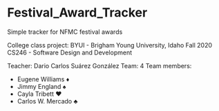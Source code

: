 # Festival_Award_Tracker
Simple tracker for NFMC festival awards

College class project:
BYUI - Brigham Young University, Idaho
Fall 2020
CS246 - Software Design and Development

Teacher: Dario Carlos Suárez González
Team: 4
Team members:
- Eugene Williams ♦
- Jimmy England ♠
- Cayla Tribett ♥
- Carlos W. Mercado ♣

